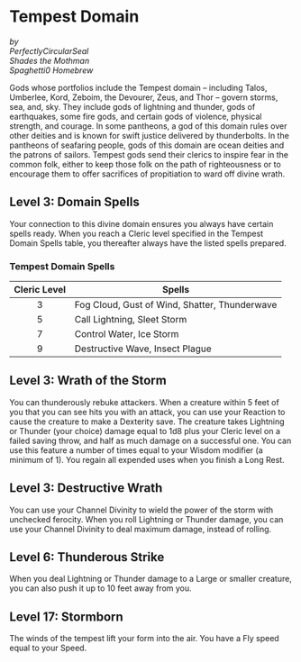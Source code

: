 # Tempest Domain
*by*  
*PerfectlyCircularSeal*  
*Shades the Mothman*  
*Spaghetti0 Homebrew*  

Gods whose portfolios include the Tempest domain – including Talos, Umberlee, Kord, Zeboim, the Devourer, Zeus, and Thor – govern storms, sea, and, sky. They include gods of lightning and thunder, gods of earthquakes, some fire gods, and certain gods of violence, physical strength, and courage. In some pantheons, a god of this domain rules over other deities and is known for swift justice delivered by thunderbolts. In the pantheons of seafaring people, gods of this domain are ocean deities and the patrons of sailors. Tempest gods send their clerics to inspire fear in the common folk, either to keep those folk on the path of righteousness or to encourage them to offer sacrifices of propitiation to ward off divine wrath.

## Level 3: Domain Spells
Your connection to this divine domain ensures you always have certain spells ready. When you reach a Cleric level specified in the Tempest Domain Spells table, you thereafter always have the listed spells prepared.

### Tempest Domain Spells
| Cleric Level | Spells                                        |
|:------------:|-----------------------------------------------|
| 3            | Fog Cloud, Gust of Wind, Shatter, Thunderwave |
| 5            | Call Lightning, Sleet Storm                   |
| 7            | Control Water, Ice Storm                      |
| 9            | Destructive Wave, Insect Plague               |

## Level 3: Wrath of the Storm
You can thunderously rebuke attackers. When a creature within 5 feet of you that you can see hits you with an attack, you can use your Reaction to cause the creature to make a Dexterity save. The creature takes Lightning or Thunder (your choice) damage equal to 1d8 plus your Cleric level on a failed saving throw, and half as much damage on a successful one. You can use this feature a number of times equal to your Wisdom modifier (a minimum of 1). You regain all expended uses when you finish a Long Rest.

## Level 3: Destructive Wrath
You can use your Channel Divinity to wield the power of the storm with unchecked ferocity. When you roll Lightning or Thunder damage, you can use your Channel Divinity to deal maximum damage, instead of rolling.

## Level 6: Thunderous Strike
When you deal Lightning or Thunder damage to a Large or smaller creature, you can also push it up to 10 feet away from you.

## Level 17: Stormborn
The winds of the tempest lift your form into the air. You have a Fly speed equal to your Speed.